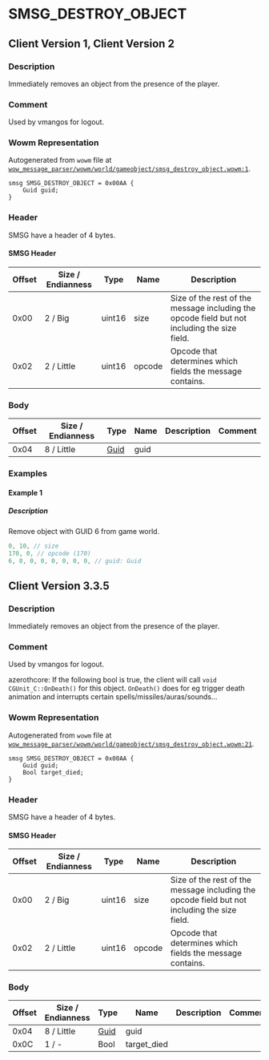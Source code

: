 # SMSG_DESTROY_OBJECT

## Client Version 1, Client Version 2

### Description

Immediately removes an object from the presence of the player.

### Comment

Used by vmangos for logout.

### Wowm Representation

Autogenerated from `wowm` file at [`wow_message_parser/wowm/world/gameobject/smsg_destroy_object.wowm:1`](https://github.com/gtker/wow_messages/tree/main/wow_message_parser/wowm/world/gameobject/smsg_destroy_object.wowm#L1).
```rust,ignore
smsg SMSG_DESTROY_OBJECT = 0x00AA {
    Guid guid;
}
```
### Header

SMSG have a header of 4 bytes.

#### SMSG Header

| Offset | Size / Endianness | Type   | Name   | Description |
| ------ | ----------------- | ------ | ------ | ----------- |
| 0x00   | 2 / Big           | uint16 | size   | Size of the rest of the message including the opcode field but not including the size field.|
| 0x02   | 2 / Little        | uint16 | opcode | Opcode that determines which fields the message contains.|

### Body

| Offset | Size / Endianness | Type | Name | Description | Comment |
| ------ | ----------------- | ---- | ---- | ----------- | ------- |
| 0x04 | 8 / Little | [Guid](../spec/packed-guid.md) | guid |  |  |

### Examples

#### Example 1

##### Description

Remove object with GUID 6 from game world.

```c
0, 10, // size
170, 0, // opcode (170)
6, 0, 0, 0, 0, 0, 0, 0, // guid: Guid
```
## Client Version 3.3.5

### Description

Immediately removes an object from the presence of the player.

### Comment

Used by vmangos for logout.

azerothcore: If the following bool is true, the client will call `void CGUnit_C::OnDeath()` for this object. `OnDeath()` does for eg trigger death animation and interrupts certain spells/missiles/auras/sounds...

### Wowm Representation

Autogenerated from `wowm` file at [`wow_message_parser/wowm/world/gameobject/smsg_destroy_object.wowm:21`](https://github.com/gtker/wow_messages/tree/main/wow_message_parser/wowm/world/gameobject/smsg_destroy_object.wowm#L21).
```rust,ignore
smsg SMSG_DESTROY_OBJECT = 0x00AA {
    Guid guid;
    Bool target_died;
}
```
### Header

SMSG have a header of 4 bytes.

#### SMSG Header

| Offset | Size / Endianness | Type   | Name   | Description |
| ------ | ----------------- | ------ | ------ | ----------- |
| 0x00   | 2 / Big           | uint16 | size   | Size of the rest of the message including the opcode field but not including the size field.|
| 0x02   | 2 / Little        | uint16 | opcode | Opcode that determines which fields the message contains.|

### Body

| Offset | Size / Endianness | Type | Name | Description | Comment |
| ------ | ----------------- | ---- | ---- | ----------- | ------- |
| 0x04 | 8 / Little | [Guid](../spec/packed-guid.md) | guid |  |  |
| 0x0C | 1 / - | Bool | target_died |  |  |

